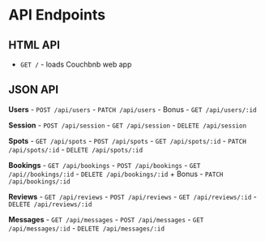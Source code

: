 # API Endpoints

## HTML API
  - `GET /` - loads Couchbnb web app

## JSON API
  **Users**
    - `POST /api/users`
    - `PATCH /api/users`
    - Bonus
      - `GET /api/users/:id`

  **Session**
    - `POST /api/session`
    - `GET /api/session`
    - `DELETE /api/session`

  **Spots**
    - `GET /api/spots`
    - `POST /api/spots`
    - `GET /api/spots/:id`
    - `PATCH /api/spots/:id`
    - `DELETE /api/spots/:id`

  **Bookings**
    - `GET /api/bookings`
    - `POST /api/bookings`
    - `GET /api//bookings/:id`
    - `DELETE /api/bookings/:id`
    + Bonus
      - `PATCH /api/bookings/:id`

  **Reviews**
    - `GET /api/reviews`
    - `POST /api/reviews`
    - `GET /api/reviews/:id`
    - `DELETE /api/reviews/:id`

  **Messages**
    - `GET /api/messages`
    - `POST /api/messages`
    - `GET /api/messages/:id`
    - `DELETE /api/messages/:id`
